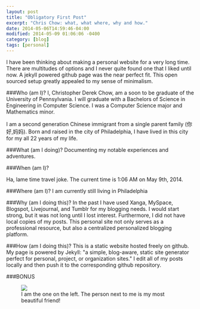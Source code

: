 ```yaml
---
layout: post
title: "Obligatory First Post"
excerpt: "Chris Chow: what, what where, why and how."
date: 2014-05-06T14:59:46-04:00
modified: 2014-05-09 01:06:06 -0400
category: [blog]
tags: [personal]
---
```


I have been thinking about making a personal website for a very long 
time. There are multitudes of options and I never quite found one
that I liked until now. A jekyll powered github page was the near
perfect fit. This open sourced setup greatly appealed to my sense of
minimalism. 

###Who (am I)?
I, Christopher Derek Chow, am a soon to be graduate of the 
University of Pennsylvania. I will graduate with a Bachelors of 
Science in Engineering in Computer Science. I was a
Computer Science major and Mathematics minor.

I am a second generation Chinese immigrant from a single parent 
family (你好,妈妈). Born and raised in the city of Philadelphia, I have lived
in this city for my all 22 years of my life.

###What (am I doing)?
Documenting my notable experiences and adventures.

###When (am I)?

Ha, lame time travel joke. The current time is 1:06 AM on May 9th, 2014.

###Where (am I)?
I am currently still living in Philadelphia

###Why (am I doing this)?
In the past I have used Xanga, MySpace, Blogspot, Livejournal, and 
Tumblr for my blogging needs. I would start strong, but it was not 
long until I lost interest. Furthermore, I did not have local copies of 
my posts. This personal site not only serves as a professional 
resource, but also a centralized personalized blogging platform.

###How (am I doing this)?
This is a static website hosted freely on github. My page is powered
by Jekyll: "a simple, blog-aware, static site generator perfect for 
personal, project, or organization sites." I edit all of my posts locally
and then push it to the corresponding github repository.

###BONUS

<figure>
	<img src="https://scontent-a.xx.fbcdn.net/hphotos-frc3/t1.0-9/1957998_10154192365200105_8794018433139468759_n.jpg">
	<figcaption>I am the one on the left. The person next to me is my most beautiful friend!</figcaption>
</figure>


